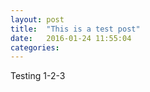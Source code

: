 ```yaml
---
layout: post
title:  "This is a test post"
date:   2016-01-24 11:55:04
categories: 
---
```

Testing 1-2-3